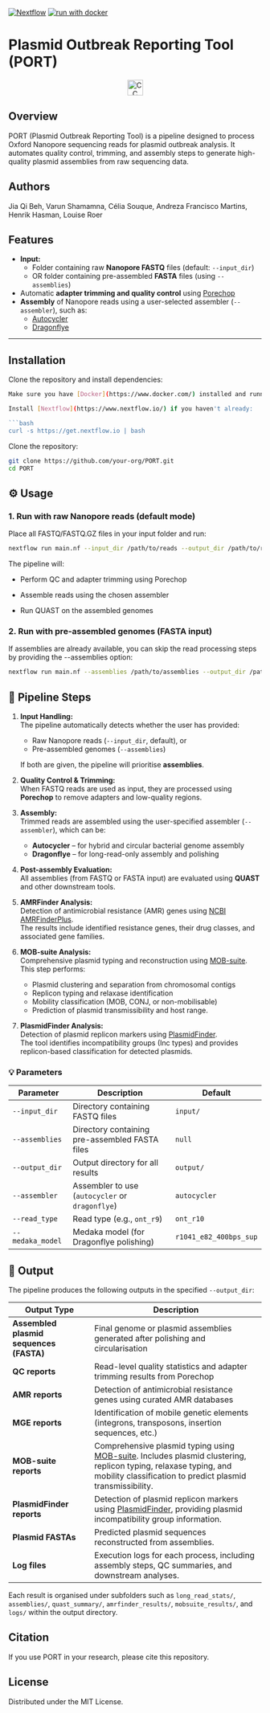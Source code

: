[![Nextflow](https://img.shields.io/badge/nextflow%20DSL2-%E2%89%A522.10.1-23aa62.svg)](https://www.nextflow.io/)
[![run with docker](https://img.shields.io/badge/run%20with-docker-0db7ed?labelColor=000000&logo=docker)](https://www.docker.com/)

# Plasmid Outbreak Reporting Tool (PORT)

<p align="center">
    <a href="https://creativecommons.org/licenses/by/4.0/">
        <img src="https://mirrors.creativecommons.org/presskit/buttons/88x31/png/by.png" alt="CC BY 4.0 License" height="31"/>
    </a>
</p>

## Overview

PORT (Plasmid Outbreak Reporting Tool) is a pipeline designed to process Oxford Nanopore sequencing reads for plasmid outbreak analysis. It automates quality control, trimming, and assembly steps to generate high-quality plasmid assemblies from raw sequencing data.

## Authors

Jia Qi Beh, Varun Shamamna, Célia Souque, Andreza Francisco Martins, Henrik Hasman, Louise Roer

## Features

- **Input:**
  - Folder containing raw **Nanopore FASTQ** files (default: `--input_dir`)
  - OR folder containing pre-assembled **FASTA** files (using `--assemblies`)
- Automatic **adapter trimming and quality control** using [Porechop](https://github.com/rrwick/Porechop)
- **Assembly** of Nanopore reads using a user-selected assembler (`--assembler`), such as:
  - [Autocycler](https://github.com/rrwick/Autocycler)
  - [Dragonflye](https://github.com/rpetit3/Dragonflye)

---
## Installation

Clone the repository and install dependencies:

```bash
Make sure you have [Docker](https://www.docker.com/) installed and running.

Install [Nextflow](https://www.nextflow.io/) if you haven't already:

```bash
curl -s https://get.nextflow.io | bash
```

Clone the repository:

```bash
git clone https://github.com/your-org/PORT.git
cd PORT
```

## ⚙️ Usage

### 1. Run with raw Nanopore reads (default mode)

Place all FASTQ/FASTQ.GZ files in your input folder and run:

```bash
nextflow run main.nf --input_dir /path/to/reads --output_dir /path/to/results --assembler autocycler -resume
```
The pipeline will:

 - Perform QC and adapter trimming using Porechop

 - Assemble reads using the chosen assembler

 - Run QUAST on the assembled genomes

### 2. Run with pre-assembled genomes (FASTA input)

If assemblies are already available, you can skip the read processing steps by providing the --assemblies option:

```bash
nextflow run main.nf --assemblies /path/to/assemblies --output_dir /path/to/results -resume
```

## 🧩 Pipeline Steps

1. **Input Handling:**  
   The pipeline automatically detects whether the user has provided:
   - Raw Nanopore reads (`--input_dir`, default), or  
   - Pre-assembled genomes (`--assemblies`)  

   If both are given, the pipeline will prioritise **assemblies**.

2. **Quality Control & Trimming:**  
   When FASTQ reads are used as input, they are processed using **Porechop** to remove adapters and low-quality regions.

3. **Assembly:**  
   Trimmed reads are assembled using the user-specified assembler (`--assembler`), which can be:
   - **Autocycler** – for hybrid and circular bacterial genome assembly  
   - **Dragonflye** – for long-read-only assembly and polishing  

4. **Post-assembly Evaluation:**  
   All assemblies (from FASTQ or FASTA input) are evaluated using **QUAST** and other downstream tools.

5. **AMRFinder Analysis:**  
   Detection of antimicrobial resistance (AMR) genes using [NCBI AMRFinderPlus](https://github.com/ncbi/amr).  
   The results include identified resistance genes, their drug classes, and associated gene families.

6. **MOB-suite Analysis:**  
   Comprehensive plasmid typing and reconstruction using [MOB-suite](https://github.com/phac-nml/mob-suite).  
   This step performs:
   - Plasmid clustering and separation from chromosomal contigs  
   - Replicon typing and relaxase identification  
   - Mobility classification (MOB, CONJ, or non-mobilisable)  
   - Prediction of plasmid transmissibility and host range.

7. **PlasmidFinder Analysis:**  
   Detection of plasmid replicon markers using [PlasmidFinder](https://bitbucket.org/genomicepidemiology/plasmidfinder/src/master/).  
   The tool identifies incompatibility groups (Inc types) and provides replicon-based classification for detected plasmids.


### 💡 Parameters

| Parameter        | Description                                     | Default                |
| ---------------- | ----------------------------------------------- | ---------------------- |
| `--input_dir`    | Directory containing FASTQ files                | `input/`               |
| `--assemblies`   | Directory containing pre-assembled FASTA files  | `null`                 |
| `--output_dir`   | Output directory for all results                | `output/`              |
| `--assembler`    | Assembler to use (`autocycler` or `dragonflye`) | `autocycler`           |
| `--read_type`    | Read type (e.g., `ont_r9`)                      | `ont_r10`              |
| `--medaka_model` | Medaka model (for Dragonflye polishing)         | `r1041_e82_400bps_sup` |


## 🧾 Output

The pipeline produces the following outputs in the specified `--output_dir`:

| Output Type | Description |
|--------------|-------------|
| **Assembled plasmid sequences (FASTA)** | Final genome or plasmid assemblies generated after polishing and circularisation |
| **QC reports** | Read-level quality statistics and adapter trimming results from Porechop |
| **AMR reports** | Detection of antimicrobial resistance genes using curated AMR databases |
| **MGE reports** | Identification of mobile genetic elements (integrons, transposons, insertion sequences, etc.) |
| **MOB-suite reports** | Comprehensive plasmid typing using [MOB-suite](https://github.com/phac-nml/mob-suite). Includes plasmid clustering, replicon typing, relaxase typing, and mobility classification to predict plasmid transmissibility. |
| **PlasmidFinder reports** | Detection of plasmid replicon markers using [PlasmidFinder](https://bitbucket.org/genomicepidemiology/plasmidfinder/src/master/), providing plasmid incompatibility group information. |
| **Plasmid FASTAs** | Predicted plasmid sequences reconstructed from assemblies. |
| **Log files** | Execution logs for each process, including assembly steps, QC summaries, and downstream analyses. |

Each result is organised under subfolders such as `long_read_stats/`, `assemblies/`, `quast_summary/`, `amrfinder_results/`, `mobsuite_results/`, and `logs/` within the output directory.

## Citation

If you use PORT in your research, please cite this repository.

## License

Distributed under the MIT License.